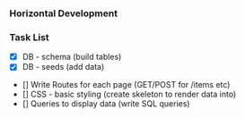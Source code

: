 ### Horizontal Development

### Task List
* [x] DB - schema (build tables)
* [x] DB - seeds (add data)
* [] Write Routes for each page (GET/POST for /items etc)
* [] CSS - basic styling (create skeleton to render data into)
* [] Queries to display data (write SQL queries)
